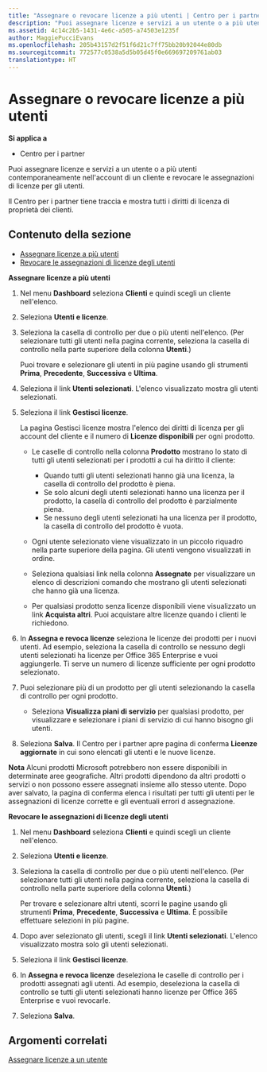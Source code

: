 ```yaml
---
title: "Assegnare o revocare licenze a più utenti | Centro per i partner"
description: "Puoi assegnare licenze e servizi a un utente o a più utenti contemporaneamente nell&quot;account di un cliente e revocare le assegnazioni di licenze per gli utenti."
ms.assetid: 4c14c2b5-1431-4e6c-a505-a74503e1235f
author: MaggiePucciEvans
ms.openlocfilehash: 205b43157d2f51f6d21c7ff75bb20b92044e80db
ms.sourcegitcommit: 772577c0538a5d5b05d45f0e669697209761ab03
translationtype: HT
---
```

# <a name="assign-or-revoke-licenses-to-multiple-users"></a>Assegnare o revocare licenze a più utenti

**Si applica a**

-  Centro per i partner

Puoi assegnare licenze e servizi a un utente o a più utenti contemporaneamente nell'account di un cliente e revocare le assegnazioni di licenze per gli utenti.

Il Centro per i partner tiene traccia e mostra tutti i diritti di licenza di proprietà dei clienti.

## <a name="in-this-section"></a>Contenuto della sezione


-   [Assegnare licenze a più utenti](#assign-licenses-to-groups)
-   [Revocare le assegnazioni di licenze degli utenti](#revoking-licenses)

<a href="" id="assign-licenses-to-groups"></a>
**Assegnare licenze a più utenti**

1.  Nel menu **Dashboard** seleziona **Clienti** e quindi scegli un cliente nell'elenco.
2.  Seleziona **Utenti e licenze**.
3.  Seleziona la casella di controllo per due o più utenti nell'elenco. (Per selezionare tutti gli utenti nella pagina corrente, seleziona la casella di controllo nella parte superiore della colonna **Utenti**.)

    Puoi trovare e selezionare gli utenti in più pagine usando gli strumenti **Prima**, **Precedente**, **Successiva** e **Ultima**.

4.  Seleziona il link **Utenti selezionati**. L'elenco visualizzato mostra gli utenti selezionati.
5.  Seleziona il link **Gestisci licenze**.

    La pagina Gestisci licenze mostra l'elenco dei diritti di licenza per gli account del cliente e il numero di **Licenze disponibili** per ogni prodotto.

    -   Le caselle di controllo nella colonna **Prodotto** mostrano lo stato di tutti gli utenti selezionati per i prodotti a cui ha diritto il cliente:

        -   Quando tutti gli utenti selezionati hanno già una licenza, la casella di controllo del prodotto è piena.
        -   Se solo alcuni degli utenti selezionati hanno una licenza per il prodotto, la casella di controllo del prodotto è parzialmente piena.
        -   Se nessuno degli utenti selezionati ha una licenza per il prodotto, la casella di controllo del prodotto è vuota.
    -   Ogni utente selezionato viene visualizzato in un piccolo riquadro nella parte superiore della pagina. Gli utenti vengono visualizzati in ordine.

    -   Seleziona qualsiasi link nella colonna **Assegnate** per visualizzare un elenco di descrizioni comando che mostrano gli utenti selezionati che hanno già una licenza.

    -   Per qualsiasi prodotto senza licenze disponibili viene visualizzato un link **Acquista altri**. Puoi acquistare altre licenze quando i clienti le richiedono.

6.  In **Assegna e revoca licenze** seleziona le licenze dei prodotti per i nuovi utenti. Ad esempio, seleziona la casella di controllo se nessuno degli utenti selezionati ha licenze per Office 365 Enterprise e vuoi aggiungerle. Ti serve un numero di licenze sufficiente per ogni prodotto selezionato.
7.  Puoi selezionare più di un prodotto per gli utenti selezionando la casella di controllo per ogni prodotto.
    -   Seleziona **Visualizza piani di servizio** per qualsiasi prodotto, per visualizzare e selezionare i piani di servizio di cui hanno bisogno gli utenti.

8.  Seleziona **Salva**. Il Centro per i partner apre pagina di conferma **Licenze aggiornate** in cui sono elencati gli utenti e le nuove licenze.

**Nota** Alcuni prodotti Microsoft potrebbero non essere disponibili in determinate aree geografiche. Altri prodotti dipendono da altri prodotti o servizi o non possono essere assegnati insieme allo stesso utente. Dopo aver salvato, la pagina di conferma elenca i risultati per tutti gli utenti per le assegnazioni di licenze corrette e gli eventuali errori d assegnazione.

 

<a href="" id="revoking-licenses"></a>
**Revocare le assegnazioni di licenze degli utenti**

1.  Nel menu **Dashboard** seleziona **Clienti** e quindi scegli un cliente nell'elenco.
2.  Seleziona **Utenti e licenze**.
3.  Seleziona la casella di controllo per due o più utenti nell'elenco. (Per selezionare tutti gli utenti nella pagina corrente, seleziona la casella di controllo nella parte superiore della colonna **Utenti**.)

    Per trovare e selezionare altri utenti, scorri le pagine usando gli strumenti **Prima**, **Precedente**, **Successiva** e **Ultima**. È possibile effettuare selezioni in più pagine.

4.  Dopo aver selezionato gli utenti, scegli il link **Utenti selezionati**. L'elenco visualizzato mostra solo gli utenti selezionati.
5.  Seleziona il link **Gestisci licenze**.
6.  In **Assegna e revoca licenze** deseleziona le caselle di controllo per i prodotti assegnati agli utenti. Ad esempio, deseleziona la casella di controllo se tutti gli utenti selezionati hanno licenze per Office 365 Enterprise e vuoi revocarle.
7.  Seleziona **Salva**.

## <a name="related-topics"></a>Argomenti correlati


[Assegnare licenze a un utente](assign-licenses-to-users.md)

 

 




